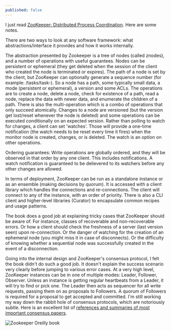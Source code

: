 ```yaml
---
published: false
---
```



I just read [ZooKeeper: Distributed Process Coordination](http://smile.amazon.com/ZooKeeper-Distributed-Coordination-Flavio-Junqueira/dp/1449361307/). Here are some notes.

There are two ways to look at any software framework: what abstractions/interface it provides and how it works internally.

The abstraction presented by Zookeeper is a tree of nodes (called znodes), and a number of operations with useful guarantees.
Nodes can be persistent or ephemeral (they get deleted when the session of the client who created the node is terminated or expires). The path of a node is set by the client, but ZooKeeper can optionally generate a sequence number (for example: /tasks/task-<increment>).
So a node has a path, some typically small data, a mode (persistent or ephemeral), a version and some ACLs.
The operations are to create a node, delete a node, check for existence of a path, read a node, replace the data with newer data, and enumerate the children of a path. There is also the multi-operation which is a combo of operations that only succeed atomically.
Changes to a node are versioned (but the version get lost/reset whenever the node is deleted) and some operations can be executed conditionally on an expected version.
Rather than polling to watch for changes, a client can set 'watches'. Those will provide a one-time notification (the watch needs to be reset every time it fires) when the monitor node is created, changes, or is deleted. The watch is an option on other operations. 

Ordering guarantees:
Write operations are globally ordered, and they will be observed in that order by any one client. 
This includes notifications. A watch notification is guaranteed to be delievered to its watchers before any other changes are allowed.

In terms of deployment, ZooKeeper can be run as a standalone instance or as an ensemble (making decisions by quorum). It is accessed with a client library which handles the connections and re-connections. The client will connect to any of the instance, with an order of priority. There is also a CLI client and higher-level libraries (Curator) to encapsulate common recipes and usage patterns.

The book does a good job at explaining tricky cases that ZooKeeper should be aware of. 
For instance, classes of recoverable and non-recoverable errors. Or how a client should check the freshness of a server (last version seen) upon re-connection. Or the danger of watching for the creation of an ephemeral node (you might miss it in case of disconnects). Or the difficulty of knowing whether a sequential node was successfully created in the event of a disconnection.

Going into the internal design and ZooKeeper's consensus protocol, I felt the book didn't do such a good job. It doesn't explain the success scenario very clearly before jumping to various error cases.
At a very high level, ZooKeeper instances can be in one of multiple modes: Leader, Follower, Observer. Unless an instance is getting regular heartbeats from a Leader, it will try to find or pick one. The Leader then acts as sequencer for all write requests, passing them on as proposals to Followers. A quorum of Followers is required for a proposal to get accepted and committed.
I'm still working my way down the rabbit hole of consensus protocols, which are notoriously subtle. Here is an excellent list of [references and summaries of most important consensus papers](http://blog.acolyer.org/2015/03/01/cant-we-all-just-agree/).


![Zookeeper Oreilly book]({{site.baseurl}}/archives/images/zookeeper.jpg)

